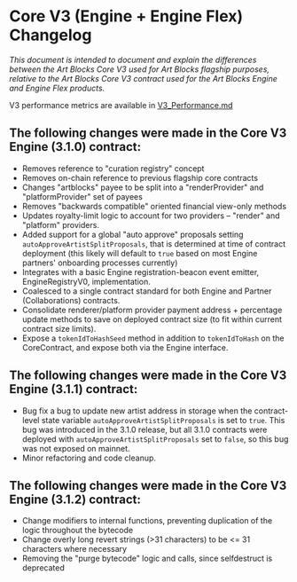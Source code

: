 # Core V3 (Engine + Engine Flex) Changelog

_This document is intended to document and explain the differences between the Art Blocks Core V3 used for Art Blocks flagship purposes, relative to the Art Blocks Core V3 contract used for the Art Blocks Engine and Engine Flex products._

V3 performance metrics are available in [V3_Performance.md](V3_Performance.md)

## The following changes were made in the Core V3 Engine (3.1.0) contract:

- Removes reference to "curation registry" concept
- Removes on-chain reference to previous flagship core contracts
- Changes "artblocks" payee to be split into a "renderProvider" and "platformProvider" set of payees
- Removes "backwards compatible" oriented financial view-only methods
- Updates royalty-limit logic to account for two providers – "render" and "platform" providers.
- Added support for a global "auto approve" proposals setting `autoApproveArtistSplitProposals`, that is determined at time of contract deployment (this likely will default to `true` based on most Engine partners' onboarding processes currently)
- Integrates with a basic Engine registration-beacon event emitter, EngineRegistryV0, implementation.
- Coalesced to a single contract standard for both Engine and Partner (Collaborations) contracts.
- Consolidate renderer/platform provider payment address + percentage update methods to save on deployed contract size (to fit within current contract size limits).
- Expose a `tokenIdToHashSeed` method in addition to `tokenIdToHash` on the CoreContract, and expose both via the Engine interface.

## The following changes were made in the Core V3 Engine (3.1.1) contract:

- Bug fix a bug to update new artist address in storage when the contract-level state variable `autoApproveArtistSplitProposals` is set to `true`. This bug was introduced in the 3.1.0 release, but all 3.1.0 contracts were deployed with `autoApproveArtistSplitProposals` set to `false`, so this bug was not exposed on mainnet.
- Minor refactoring and code cleanup.

## The following changes were made in the Core V3 Engine (3.1.2) contract:

- Change modifiers to internal functions, preventing duplication of the logic throughout the bytecode
- Change overly long revert strings (>31 characters) to be <= 31 characters where necessary
- Removing the "purge bytecode" logic and calls, since selfdestruct is deprecated

